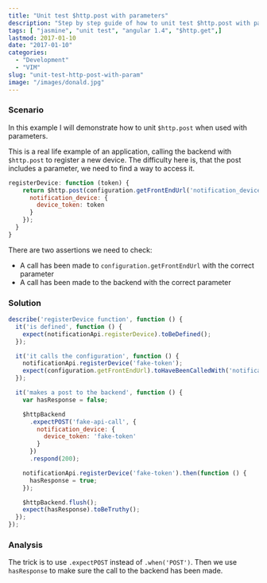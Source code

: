 ```yaml
---
title: "Unit test $http.post with parameters"
description: "Step by step guide of how to unit test $http.post with parameters"
tags: [ "jasmine", "unit test", "angular 1.4", "$http.get",]
lastmod: 2017-01-10
date: "2017-01-10"
categories:
  - "Development"
  - "VIM"
slug: "unit-test-http-post-with-param"
image: "/images/donald.jpg"
---
```


### Scenario

In this example I will demonstrate how to unit `$http.post` when used with parameters. 

This is a real life example of an application, calling the backend with `$http.post` to register a new device.
The difficulty here is, that the post includes a parameter, we need to find a way to access it.

```javascript
registerDevice: function (token) {
    return $http.post(configuration.getFrontEndUrl('notification_devices'), {
      notification_device: {
        device_token: token
      }
    });
  }
}
```

There are two assertions we need to check:
* A call has been made to `configuration.getFrontEndUrl` with the correct parameter
* A call has been made to the backend with the correct parameter

### Solution

```javascript
describe('registerDevice function', function () {
  it('is defined', function () {
    expect(notificationApi.registerDevice).toBeDefined();
  });

  it('it calls the configuration', function () {
    notificationApi.registerDevice('fake-token');
    expect(configuration.getFrontEndUrl).toHaveBeenCalledWith('notification_devices');
  });

  it('makes a post to the backend', function () {
    var hasResponse = false;

    $httpBackend
      .expectPOST('fake-api-call', {
        notification_device: {
          device_token: 'fake-token'
        }
      })
      .respond(200);

    notificationApi.registerDevice('fake-token').then(function () {
      hasResponse = true;
    });

    $httpBackend.flush();
    expect(hasResponse).toBeTruthy();
  });
});
```

### Analysis

The trick is to use `.expectPOST` instead of `.when('POST')`. Then we use `hasResponse` to make sure the call to the backend has been made.


